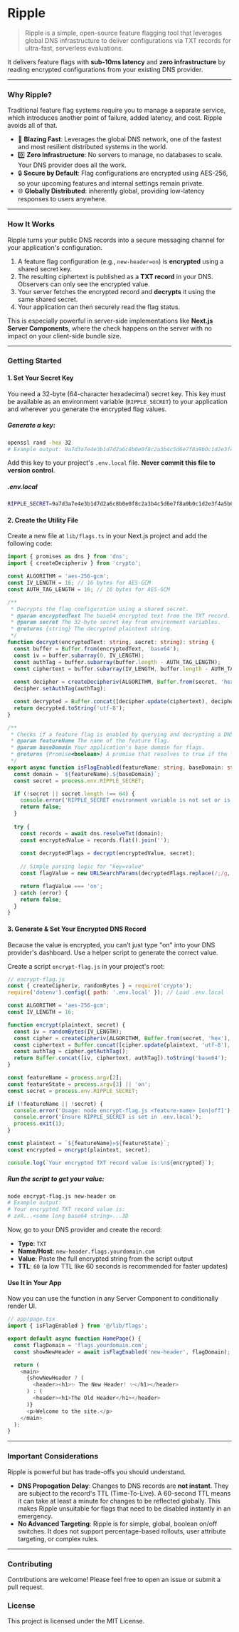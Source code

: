 # Ripple

> Ripple is a simple, open-source feature flagging tool that leverages global DNS infrastructure to deliver configurations via TXT records for ultra-fast, serverless evaluations.

It delivers feature flags with **sub-10ms latency** and **zero infrastructure** by reading encrypted configurations from your existing DNS provider.

***

### Why Ripple?

Traditional feature flag systems require you to manage a separate service, which introduces another point of failure, added latency, and cost. Ripple avoids all of that.

- 🚀 **Blazing Fast**: Leverages the global DNS network, one of the fastest and most resilient distributed systems in the world.
- 0️⃣ **Zero Infrastructure**: No servers to manage, no databases to scale. Your DNS provider does all the work.
- 🔒 **Secure by Default**: Flag configurations are encrypted using AES-256, so your upcoming features and internal settings remain private.
- 🌐 **Globally Distributed**: inherently global, providing low-latency responses to users anywhere.

***

### How It Works

Ripple turns your public DNS records into a secure messaging channel for your application's configuration.
1. A feature flag configuration (e.g., `new-header=on`) is **encrypted** using a shared secret key.
2. The resulting ciphertext is published as a **TXT record** in your DNS. Observers can only see the encrypted value.
3. Your server fetches the encrypted record and **decrypts** it using the same shared secret.
4. Your application can then securely read the flag status.

This is especially powerful in server-side implementations like **Next.js Server Components**, where the check happens on the server with no impact on your client-side bundle size.

***

### Getting Started

#### 1. Set Your Secret Key

You need a 32-byte (64-character hexadecimal) secret key. This key must be available as an environment variable (`RIPPLE_SECRET`) to your application and wherever you generate the encrypted flag values.

##### Generate a key:
```bash
openssl rand -hex 32
# Example output: 9a7d3a7e4e3b1d7d2a6c8b0e0f8c2a3b4c5d6e7f8a9b0c1d2e3f4a5b6c7d8e9f
```
Add this key to your project's `.env.local` file. **Never commit this file to version control**.

##### .env.local
```bash
RIPPLE_SECRET=9a7d3a7e4e3b1d7d2a6c8b0e0f8c2a3b4c5d6e7f8a9b0c1d2e3f4a5b6c7d8e9f
```

#### 2. Create the Utility File

Create a new file at `lib/flags.ts` in your Next.js project and add the following code:

```typescript
import { promises as dns } from 'dns';
import { createDecipheriv } from 'crypto';

const ALGORITHM = 'aes-256-gcm';
const IV_LENGTH = 16; // 16 bytes for AES-GCM
const AUTH_TAG_LENGTH = 16; // 16 bytes for AES-GCM

/**
 * Decrypts the flag configuration using a shared secret.
 * @param encryptedText The base64 encrypted text from the TXT record.
 * @param secret The 32-byte secret key from environment variables.
 * @returns {string} The decrypted plaintext string.
 */
function decrypt(encryptedText: string, secret: string): string {
  const buffer = Buffer.from(encryptedText, 'base64');
  const iv = buffer.subarray(0, IV_LENGTH);
  const authTag = buffer.subarray(buffer.length - AUTH_TAG_LENGTH);
  const ciphertext = buffer.subarray(IV_LENGTH, buffer.length - AUTH_TAG_LENGTH);
  
  const decipher = createDecipheriv(ALGORITHM, Buffer.from(secret, 'hex'), iv);
  decipher.setAuthTag(authTag);

  const decrypted = Buffer.concat([decipher.update(ciphertext), decipher.final()]);
  return decrypted.toString('utf-8');
}

/**
 * Checks if a feature flag is enabled by querying and decrypting a DNS TXT record.
 * @param featureName The name of the feature flag.
 * @param baseDomain Your application's base domain for flags.
 * @returns {Promise<boolean>} A promise that resolves to true if the flag is 'on', otherwise false.
 */
export async function isFlagEnabled(featureName: string, baseDomain: string): Promise<boolean> {
  const domain = `${featureName}.${baseDomain}`;
  const secret = process.env.RIPPLE_SECRET;

  if (!secret || secret.length !== 64) {
    console.error('RIPPLE_SECRET environment variable is not set or is not a 64-character hex string.');
    return false;
  }
  
  try {
    const records = await dns.resolveTxt(domain);
    const encryptedValue = records.flat().join('');
    
    const decryptedFlags = decrypt(encryptedValue, secret);
    
    // Simple parsing logic for "key=value"
    const flagValue = new URLSearchParams(decryptedFlags.replace(/;/g, '&')).get(featureName);

    return flagValue === 'on';
  } catch (error) {
    return false;
  }
}
```
#### 3. Generate & Set Your Encrypted DNS Record

Because the value is encrypted, you can't just type "on" into your DNS provider's dashboard. Use a helper script to generate the correct value.

Create a script `encrypt-flag.js` in your project's root:
```javascript
// encrypt-flag.js
const { createCipheriv, randomBytes } = require('crypto');
require('dotenv').config({ path: '.env.local' }); // Load .env.local

const ALGORITHM = 'aes-256-gcm';
const IV_LENGTH = 16;

function encrypt(plaintext, secret) {
  const iv = randomBytes(IV_LENGTH);
  const cipher = createCipheriv(ALGORITHM, Buffer.from(secret, 'hex'), iv);
  const ciphertext = Buffer.concat([cipher.update(plaintext, 'utf-8'), cipher.final()]);
  const authTag = cipher.getAuthTag();
  return Buffer.concat([iv, ciphertext, authTag]).toString('base64');
}

const featureName = process.argv[2];
const featureState = process.argv[3] || 'on';
const secret = process.env.RIPPLE_SECRET;

if (!featureName || !secret) {
  console.error('Usage: node encrypt-flag.js <feature-name> [on|off]');
  console.error('Ensure RIPPLE_SECRET is set in .env.local');
  process.exit(1);
}

const plaintext = `${featureName}=${featureState}`;
const encrypted = encrypt(plaintext, secret);

console.log(`Your encrypted TXT record value is:\n${encrypted}`);
```
##### Run the script to get your value:
```bash
node encrypt-flag.js new-header on
# Example output:
# Your encrypted TXT record value is:
# zxR...<some long base64 string>...3D
```
Now, go to your DNS provider and create the record:

- **Type**: `TXT`
- **Name/Host**: `new-header.flags.yourdomain.com`
- **Value**: Paste the full encrypted string from the script output
- **TTL**: `60` (a low TTL like 60 seconds is recommended for faster updates)

#### Use It in Your App

Now you can use the function in any Server Component to conditionally render UI.
```typescript
// app/page.tsx
import { isFlagEnabled } from '@/lib/flags';

export default async function HomePage() {
  const flagDomain = 'flags.yourdomain.com';
  const showNewHeader = await isFlagEnabled('new-header', flagDomain);

  return (
    <main>
      {showNewHeader ? (
        <header><h1>✨ The New Header! ✨</h1></header>
      ) : (
        <header><h1>The Old Header</h1></header>
      )}
      <p>Welcome to the site.</p>
    </main>
  );
}
```
***
### Important Considerations

Ripple is powerful but has trade-offs you should understand.
- **DNS Propogation Delay**: Changes to DNS records are **not instant**. They are subject to the record's TTL (Time-To-Live). A 60-second TTL means it can take at least a minute for changes to be reflected globally. This makes Ripple unsuitable for flags that need to be disabled instantly in an emergency.
- **No Advanced Targeting**: Ripple is for simple, global, boolean on/off switches. It does not support percentage-based rollouts, user attribute targeting, or complex rules.

***

### Contributing
Contributions are welcome! Please feel free to open an issue or submit a pull request.

### License

This project is licensed under the MIT License.
